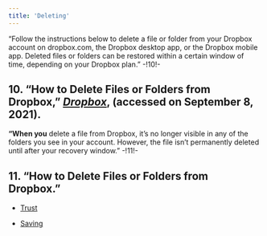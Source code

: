 ```yaml
---
title: 'Deleting'
---
```

“Follow the instructions below to delete a file or folder from your Dropbox account on dropbox.com, the Dropbox desktop app, or the Dropbox mobile app. Deleted files or folders can be restored within a certain window of time, depending on your Dropbox plan.” -!10!-
## **10.** “How to Delete Files or Folders from Dropbox,” [_Dropbox_](https://help.dropbox.com/de-de/files-folders/restore-delete/delete-files), (accessed on September 8, 2021).
**“When you** delete a file from Dropbox, it’s no longer visible in any of the folders you see in your account. However, the file isn’t permanently deleted until after your recovery window.” -!11!-
## **11.** “How to Delete Files or Folders from Dropbox.”

* [Trust](Trust_en)

* [Saving](Saving_en)

